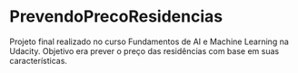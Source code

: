 # PrevendoPrecoResidencias
Projeto final realizado no curso Fundamentos de AI e Machine Learning na Udacity.
Objetivo era prever o preço das residências com base em suas características.
